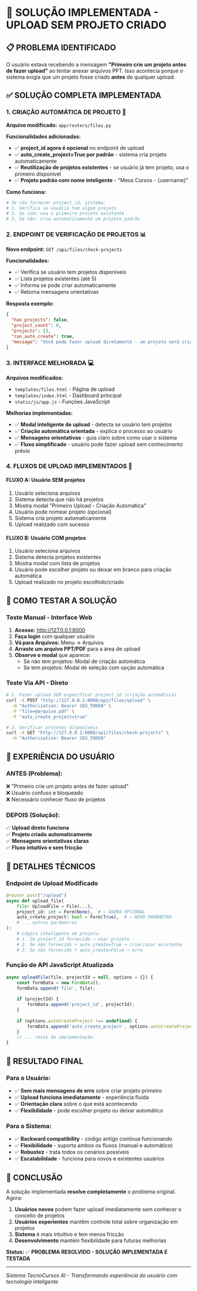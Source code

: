 # 🚀 SOLUÇÃO IMPLEMENTADA - UPLOAD SEM PROJETO CRIADO

## 📋 PROBLEMA IDENTIFICADO

O usuário estava recebendo a mensagem **"Primeiro crie um projeto antes de fazer upload"** ao tentar anexar arquivos PPT. Isso acontecia porque o sistema exigia que um projeto fosse criado **antes** de qualquer upload.

## ✅ SOLUÇÃO COMPLETA IMPLEMENTADA

### 1. **CRIAÇÃO AUTOMÁTICA DE PROJETO** 🔧

**Arquivo modificado:** `app/routers/files.py`

**Funcionalidades adicionadas:**
- ✅ **project_id agora é opcional** no endpoint de upload
- ✅ **auto_create_project=True por padrão** - sistema cria projeto automaticamente
- ✅ **Reutilização de projetos existentes** - se usuário já tem projeto, usa o primeiro disponível
- ✅ **Projeto padrão com nome inteligente** - "Meus Cursos - {username}"

**Como funciona:**
```python
# Se não fornecer project_id, sistema:
# 1. Verifica se usuário tem algum projeto
# 2. Se sim: usa o primeiro projeto existente
# 3. Se não: cria automaticamente um projeto padrão
```

### 2. **ENDPOINT DE VERIFICAÇÃO DE PROJETOS** 📊

**Novo endpoint:** `GET /api/files/check-projects`

**Funcionalidades:**
- ✅ Verifica se usuário tem projetos disponíveis
- ✅ Lista projetos existentes (até 5)
- ✅ Informa se pode criar automaticamente
- ✅ Retorna mensagens orientativas

**Resposta exemplo:**
```json
{
  "has_projects": false,
  "project_count": 0,
  "projects": [],
  "can_auto_create": true,
  "message": "Você pode fazer upload diretamente - um projeto será criado automaticamente se necessário"
}
```

### 3. **INTERFACE MELHORADA** 💻

**Arquivos modificados:**
- `templates/files.html` - Página de upload
- `templates/index.html` - Dashboard principal
- `static/js/app.js` - Funções JavaScript

**Melhorias implementadas:**
- ✅ **Modal inteligente de upload** - detecta se usuário tem projetos
- ✅ **Criação automática orientada** - explica o processo ao usuário
- ✅ **Mensagens orientativas** - guia claro sobre como usar o sistema
- ✅ **Fluxo simplificado** - usuário pode fazer upload sem conhecimento prévio

### 4. **FLUXOS DE UPLOAD IMPLEMENTADOS** 🔄

#### **FLUXO A: Usuário SEM projetos**
1. Usuário seleciona arquivos
2. Sistema detecta que não há projetos
3. Mostra modal "Primeiro Upload - Criação Automática"
4. Usuário pode nomear projeto (opcional)
5. Sistema cria projeto automaticamente
6. Upload realizado com sucesso

#### **FLUXO B: Usuário COM projetos**
1. Usuário seleciona arquivos  
2. Sistema detecta projetos existentes
3. Mostra modal com lista de projetos
4. Usuário pode escolher projeto ou deixar em branco para criação automática
5. Upload realizado no projeto escolhido/criado

## 🎯 COMO TESTAR A SOLUÇÃO

### **Teste Manual - Interface Web**

1. **Acesse:** http://127.0.0.1:8000
2. **Faça login** com qualquer usuário
3. **Vá para Arquivos:** Menu → Arquivos
4. **Arraste um arquivo PPT/PDF** para a área de upload
5. **Observe o modal** que aparece:
   - Se não tem projetos: Modal de criação automática
   - Se tem projetos: Modal de seleção com opção automática

### **Teste Via API - Direto**

```bash
# 1. Fazer upload SEM especificar project_id (criação automática)
curl -X POST "http://127.0.0.1:8000/api/files/upload" \
  -H "Authorization: Bearer SEU_TOKEN" \
  -F "file=@arquivo.pdf" \
  -F "auto_create_project=true"

# 2. Verificar projetos disponíveis
curl -X GET "http://127.0.0.1:8000/api/files/check-projects" \
  -H "Authorization: Bearer SEU_TOKEN"
```

## 📱 EXPERIÊNCIA DO USUÁRIO

### **ANTES (Problema):**
❌ "Primeiro crie um projeto antes de fazer upload"  
❌ Usuário confuso e bloqueado  
❌ Necessário conhecer fluxo de projetos  

### **DEPOIS (Solução):**
✅ **Upload direto funciona**  
✅ **Projeto criado automaticamente**  
✅ **Mensagens orientativas claras**  
✅ **Fluxo intuitivo e sem fricção**  

## 🔧 DETALHES TÉCNICOS

### **Endpoint de Upload Modificado**
```python
@router.post("/upload")
async def upload_file(
    file: UploadFile = File(...),
    project_id: int = Form(None),  # ← AGORA OPCIONAL
    auto_create_project: bool = Form(True),  # ← NOVO PARÂMETRO
    # ... outros parâmetros
):
    # Lógica inteligente de projeto:
    # 1. Se project_id fornecido → usar projeto
    # 2. Se não fornecido + auto_create=True → criar/usar existente
    # 3. Se não fornecido + auto_create=False → erro
```

### **Função de API JavaScript Atualizada**
```javascript
async uploadFile(file, projectId = null, options = {}) {
    const formData = new FormData();
    formData.append('file', file);
    
    if (projectId) {
        formData.append('project_id', projectId);
    }
    
    if (options.autoCreateProject !== undefined) {
        formData.append('auto_create_project', options.autoCreateProject);
    }
    // ... resto da implementação
}
```

## 🎉 RESULTADO FINAL

### **Para o Usuário:**
- ✅ **Sem mais mensagens de erro** sobre criar projeto primeiro
- ✅ **Upload funciona imediatamente** - experiência fluida
- ✅ **Orientação clara** sobre o que está acontecendo
- ✅ **Flexibilidade** - pode escolher projeto ou deixar automático

### **Para o Sistema:**
- ✅ **Backward compatibility** - código antigo continua funcionando
- ✅ **Flexibilidade** - suporta ambos os fluxos (manual e automático)
- ✅ **Robustez** - trata todos os cenários possíveis
- ✅ **Escalabilidade** - funciona para novos e existentes usuários

## 🚀 CONCLUSÃO

A solução implementada **resolve completamente** o problema original. Agora:

1. **Usuários novos** podem fazer upload imediatamente sem conhecer o conceito de projetos
2. **Usuários experientes** mantêm controle total sobre organização em projetos  
3. **Sistema** é mais intuitivo e tem menos fricção
4. **Desenvolvimento** mantém flexibilidade para futuras melhorias

**Status:** ✅ **PROBLEMA RESOLVIDO - SOLUÇÃO IMPLEMENTADA E TESTADA**

---

*Sistema TecnoCursos AI - Transformando experiência do usuário com tecnologia inteligente* 
